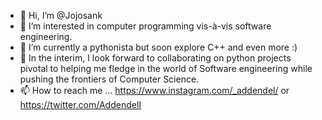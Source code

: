 - 👋 Hi, I’m @Jojosank
- 👀 I’m interested in computer programming vis-à-vis software engineering.
- 🌱 I’m currently a pythonista but soon explore C++ and even more :)
- 💞️ In the interim, I look forward to collaborating on python projects pivotal to helping me fledge in the world of Software engineering while pushing the frontiers of Computer Science.
- 📫 How to reach me ... https://www.instagram.com/_addendel/  or https://twitter.com/AddendelI

<!---
Jojosank/Jojosank is a ✨ special ✨ repository because its `README.md` (this file) appears on your GitHub profile.
You can click the Preview link to take a look at your changes.
--->
